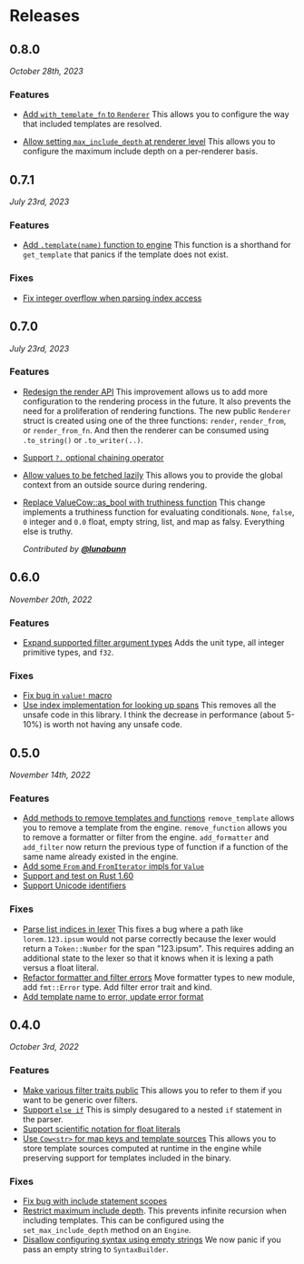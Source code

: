 # Releases

## 0.8.0

*October 28th, 2023*

### Features

- [Add `with_template_fn` to `Renderer`][39a55429] This allows you to configure
  the way that included templates are resolved.

- [Allow setting `max_include_depth` at renderer level][53671a10] This allows
  you to configure the maximum include depth on a per-renderer basis.

[53671a10]: https://github.com/rossmacarthur/upon/commit/53671a10811a622c093fb5349a62246e9a900d29
[39a55429]: https://github.com/rossmacarthur/upon/commit/39a5542981ef6492b23a198823c235dcb4968e4e

## 0.7.1

*July 23rd, 2023*

### Features

- [Add `.template(name)` function to engine][240edee8] This function is a
  shorthand for `get_template` that panics if the template does not exist.

### Fixes

- [Fix integer overflow when parsing index access][e2ed68f4]

[e2ed68f4]: https://github.com/rossmacarthur/upon/commit/e2ed68f4aa93ff0769d23acf690bd4edef48130a
[240edee8]: https://github.com/rossmacarthur/upon/commit/240edee8592a2a6ff503013f66b325d889aec00b

## 0.7.0

*July 23rd, 2023*

### Features

- [Redesign the render API][51d011b] This improvement allows us to add more
  configuration to the rendering process in the future. It also prevents the
  need for a proliferation of rendering functions. The new public `Renderer`
  struct is created using one of the three functions: `render`, `render_from`,
  or `render_from_fn`. And then the renderer can be consumed using
  `.to_string()` or `.to_writer(..)`.
- [Support `?.` optional chaining operator][5f4f345]
- [Allow values to be fetched lazily][fb2a904] This allows you to provide the
  global context from an outside source during rendering.
- [Replace ValueCow::as_bool with truthiness function][a4d3c59] This change
  implements a truthiness function for evaluating conditionals. `None`, `false`,
  `0` integer and `0.0` float, empty string, list, and map as falsy. Everything
  else is truthy.

  *Contributed by [**@lunabunn**](https://github.com/lunabunn)*

[51d011b]: https://github.com/rossmacarthur/upon/commit/51d011b49e70817e9cf2c42b907a0661bd65700b
[5f4f345]: https://github.com/rossmacarthur/upon/commit/5f4f345a2c7b903eba4deab701d9f901e1df0aaf
[fb2a904]: https://github.com/rossmacarthur/upon/commit/fb2a90444bd6da9baa15c9e8e9f378a9231e1d5f
[a4d3c59]: https://github.com/rossmacarthur/upon/commit/a4d3c599786505f14ac0ca66834f17a0686c22ec

## 0.6.0

*November 20th, 2022*

### Features

- [Expand supported filter argument types][fbef89f4] Adds the unit type, all
  integer primitive types, and `f32`.

### Fixes

- [Fix bug in `value!` macro][7b43c9a0]
- [Use index implementation for looking up spans][c910bca4] This removes all the
  unsafe code in this library. I think the decrease in performance (about 5-10%)
  is worth not having any unsafe code.

[fbef89f4]: https://github.com/rossmacarthur/upon/commit/fbef89f44e455843a58e468be4d69937c9001066
[7b43c9a0]: https://github.com/rossmacarthur/upon/commit/7b43c9a04e23685d4a34fc5fcc9f2b23e5865f55
[c910bca4]: https://github.com/rossmacarthur/upon/commit/c910bca4382943c53f3be7071b68bf512f598266

## 0.5.0

*November 14th, 2022*

### Features

- [Add methods to remove templates and functions][dd8c2478] `remove_template`
  allows you to remove a template from the engine. `remove_function` allows you
  to remove a formatter or filter from the engine. `add_formatter` and
  `add_filter` now return the previous type of function if a function of the
  same name already existed in the engine.
- [Add some `From` and `FromIterator` impls for `Value`][5f6f70ce]
- [Support and test on Rust 1.60][327c504a]
- [Support Unicode identifiers][9e8ae85e]

### Fixes

- [Parse list indices in lexer][ee02c419] This fixes a bug where a path like
  `lorem.123.ipsum` would not parse correctly because the lexer would return a
  `Token::Number` for the span "123.ipsum". This requires adding an additional
  state to the lexer so that it knows when it is lexing a path versus a float
  literal.
- [Refactor formatter and filter errors][329e8423] Move formatter types to new
  module, add `fmt::Error` type. Add filter error trait and kind.
- [Add template name to error, update error format][d16eaf66]

[ee02c419]: https://github.com/rossmacarthur/upon/commit/ee02c4195b00ad4c584ebbb198519be08bc14ddb
[dd8c2478]: https://github.com/rossmacarthur/upon/commit/dd8c24781b90467b702dd174a592736bf715d246
[5f6f70ce]: https://github.com/rossmacarthur/upon/commit/5f6f70ce66c40fccd99093b6c0428fc83a7e2aad
[327c504a]: https://github.com/rossmacarthur/upon/commit/327c504a278de8b41b90676c44be879498fabbbd
[9e8ae85e]: https://github.com/rossmacarthur/upon/commit/9e8ae85ef380efab840c402bc0227948016c9c90
[329e8423]: https://github.com/rossmacarthur/upon/commit/329e842339ffb09200b609830ac0dba9742fdc99
[d16eaf66]: https://github.com/rossmacarthur/upon/commit/d16eaf662347069f7642590ab34ef6a387ab3889

## 0.4.0

*October 3rd, 2022*

### Features

- [Make various filter traits public][ee694cd5] This allows you to refer to them
  if you want to be generic over filters.
- [Support `else if`][68da8b14] This is simply desugared to a nested `if`
  statement in the parser.
- [Support scientific notation for float literals][e2b6367f]
- [Use `Cow<str>` for map keys and template sources][270252b8] This allows you
  to store template sources computed at runtime in the engine while preserving
  support for templates included in the binary.

### Fixes

- [Fix bug with include statement scopes][88feac35]
- [Restrict maximum include depth][509526ba]. This prevents infinite recursion
  when including templates. This can be configured using the
  `set_max_include_depth` method on an `Engine`.
- [Disallow configuring syntax using empty strings][be1acdd5] We now panic if
  you pass an empty string to `SyntaxBuilder`.

[ee694cd5]: https://github.com/rossmacarthur/upon/commit/ee694cd558a45e0735693894e9afb0e77329a4ef
[68da8b14]: https://github.com/rossmacarthur/upon/commit/68da8b14c4571826e21eac0d278c41fbda37fd92
[e2b6367f]: https://github.com/rossmacarthur/upon/commit/e2b6367f95d1ea0e3e89c94cbb04b729d59fd057
[be1acdd5]: https://github.com/rossmacarthur/upon/commit/be1acdd5ae244e93ccfc63f99ed96ae66e573756
[270252b8]: https://github.com/rossmacarthur/upon/commit/270252b80260185a4493291ea2c829a953e3a12e
[88feac35]: https://github.com/rossmacarthur/upon/commit/88feac35ce7c03ebaa3e6147d416407903f852d1
[509526ba]: https://github.com/rossmacarthur/upon/commit/509526ba951e2ca33566e24f27adbc478591c954
